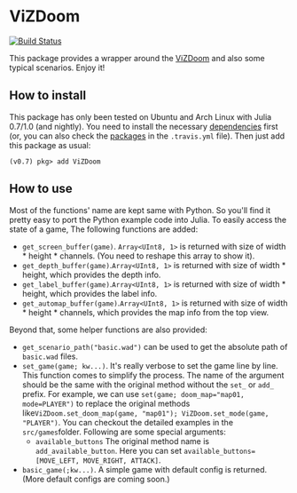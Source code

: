 # ViZDoom

[![Build Status](https://travis-ci.com/JuliaReinforcementLearning/ViZDoom.jl.svg?branch=master)](https://travis-ci.com/JuliaReinforcementLearning/ViZDoom.jl)

This package provides a wrapper around the [ViZDoom](https://github.com/mwydmuch/ViZDoom) and also some typical scenarios. Enjoy it!

## How to install

This package has only been tested on Ubuntu and Arch Linux with Julia 0.7/1.0 (and nightly). You need to install the necessary [dependencies](https://github.com/mwydmuch/ViZDoom/blob/master/doc/Building.md#-linux) first (or, you can also check the [packages](https://github.com/JuliaReinforcementLearning/RLEnvViZDoom.jl/blob/master/.travis.yml) in the `.travis.yml` file). Then just add this package as usual:

```
(v0.7) pkg> add ViZDoom
```

## How to use

Most of the functions' name are kept same with Python. So you'll find it pretty easy to port the Python example code into Julia. To easily access the state of a game, The following functions are added:

- `get_screen_buffer(game)`. `Array<UInt8, 1>` is returned with size of width * height * channels. (You need to reshape this array to show it).
- `get_depth_buffer(game)`.`Array<UInt8, 1>` is returned with size of width * height, which provides the depth info.
- `get_label_buffer(game)`.`Array<UInt8, 1>` is returned with size of width * height, which provides the label info.
- `get_automap_buffer(game)`.`Array<UInt8, 1>` is returned with size of width * height * channels, which provides the map info from the top view.


Beyond that, some helper functions are also provided:

- `get_scenario_path("basic.wad")` can be used to get the absolute path of `basic.wad` files.
- `set_game(game; kw...)`. It's really verbose to set the game line by line. This function comes to simplify the process. The name of the argument should be the same with the original method without the `set_` or `add_` prefix. For example, we can use `set(game; doom_map="map01, mode=PLAYER")` to replace the original methods like`ViZDoom.set_doom_map(game, "map01"); ViZDoom.set_mode(game, "PLAYER")`. You can checkout the detailed examples in the `src/games`folder. Following are some special arguments:
    - `available_buttons` The original method name is `add_available_button`. Here you can set `available_buttons=[MOVE_LEFT, MOVE_RIGHT, ATTACK]`.
- `basic_game(;kw...)`. A simple game with default config is returned. (More default configs are coming soon.)
